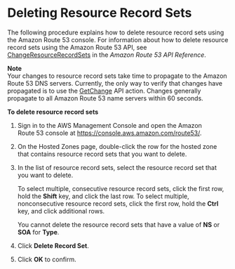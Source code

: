 # Deleting Resource Record Sets<a name="resource-record-sets-deleting"></a>

The following procedure explains how to delete resource record sets using the Amazon Route 53 console\. For information about how to delete resource record sets using the Amazon Route 53 API, see [ChangeResourceRecordSets](http://docs.aws.amazon.com/Route53/latest/APIReference/API_ChangeResourceRecordSets.html) in the *Amazon Route 53 API Reference*\.

**Note**  
Your changes to resource record sets take time to propagate to the Amazon Route 53 DNS servers\. Currently, the only way to verify that changes have propagated is to use the [GetChange](http://docs.aws.amazon.com/Route53/latest/APIReference/API_GetChange.html) API action\. Changes generally propagate to all Amazon Route 53 name servers within 60 seconds\.

**To delete resource record sets**

1. Sign in to the AWS Management Console and open the Amazon Route 53 console at [https://console\.aws\.amazon\.com/route53/](https://console.aws.amazon.com/route53/)\.

1. On the Hosted Zones page, double\-click the row for the hosted zone that contains resource record sets that you want to delete\. 

1. In the list of resource record sets, select the resource record set that you want to delete\.

   To select multiple, consecutive resource record sets, click the first row, hold the **Shift** key, and click the last row\. To select multiple, nonconsecutive resource record sets, click the first row, hold the **Ctrl** key, and click additional rows\. 

   You cannot delete the resource record sets that have a value of **NS** or **SOA** for **Type**\.

1. Click **Delete Record Set**\.

1. Click **OK** to confirm\.
